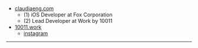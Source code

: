 - [claudiaeng.com](https://www.claudiaeng.com)
  - (1) iOS Developer at Fox Corporation
  - (2) Lead Developer at Work by 10011
- [10011.work](https://www.10011mag.co/work)
  - [instagram](https://www.instagram.com/10011.work)

---
